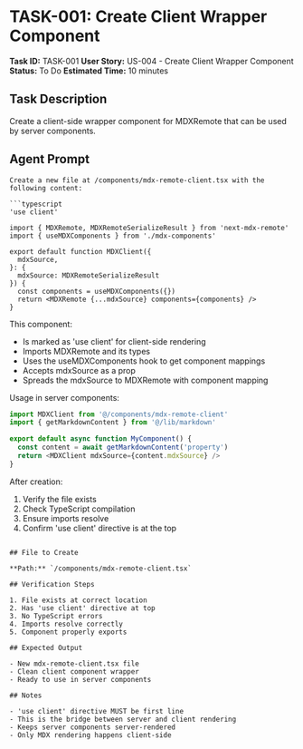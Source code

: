 # TASK-001: Create Client Wrapper Component

**Task ID:** TASK-001
**User Story:** US-004 - Create Client Wrapper Component
**Status:** To Do
**Estimated Time:** 10 minutes

## Task Description

Create a client-side wrapper component for MDXRemote that can be used by server components.

## Agent Prompt

````
Create a new file at /components/mdx-remote-client.tsx with the following content:

```typescript
'use client'

import { MDXRemote, MDXRemoteSerializeResult } from 'next-mdx-remote'
import { useMDXComponents } from './mdx-components'

export default function MDXClient({
  mdxSource,
}: {
  mdxSource: MDXRemoteSerializeResult
}) {
  const components = useMDXComponents({})
  return <MDXRemote {...mdxSource} components={components} />
}
````

This component:

- Is marked as 'use client' for client-side rendering
- Imports MDXRemote and its types
- Uses the useMDXComponents hook to get component mappings
- Accepts mdxSource as a prop
- Spreads the mdxSource to MDXRemote with component mapping

Usage in server components:

```typescript
import MDXClient from '@/components/mdx-remote-client'
import { getMarkdownContent } from '@/lib/markdown'

export default async function MyComponent() {
  const content = await getMarkdownContent('property')
  return <MDXClient mdxSource={content.mdxSource} />
}
```

After creation:

1. Verify the file exists
2. Check TypeScript compilation
3. Ensure imports resolve
4. Confirm 'use client' directive is at the top

```

## File to Create

**Path:** `/components/mdx-remote-client.tsx`

## Verification Steps

1. File exists at correct location
2. Has 'use client' directive at top
3. No TypeScript errors
4. Imports resolve correctly
5. Component properly exports

## Expected Output

- New mdx-remote-client.tsx file
- Clean client component wrapper
- Ready to use in server components

## Notes

- 'use client' directive MUST be first line
- This is the bridge between server and client rendering
- Keeps server components server-rendered
- Only MDX rendering happens client-side
```
